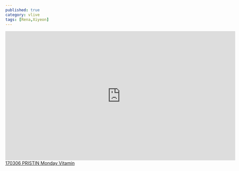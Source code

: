 ```yaml
---
published: true
category: vlive
tags: [Rena,Xiyeon]
---
```

<iframe src="http://www.vlive.tv/embed/24401" frameborder="no" scrolling="no" marginwidth="0" marginheight="0" WIDTH="720" HEIGHT="405" allowfullscreen></iframe><br /><a href="" target="_blank">170306 PRISTIN Monday Vitamin</a>